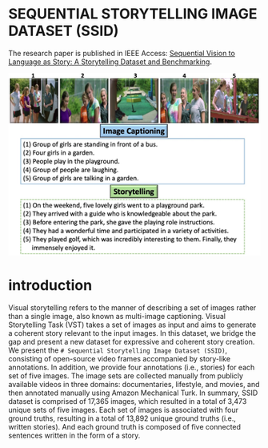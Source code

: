 # SEQUENTIAL STORYTELLING IMAGE DATASET (SSID)
The research paper is published in IEEE Access: [Sequential Vision to Language as Story: A Storytelling Dataset and Benchmarking](https://ieeexplore.ieee.org/document/10177150/).


![example story screen capture](assets/Image_Image.jpeg) 
# introduction
Visual storytelling refers to the manner of describing a set of images rather than a single image, also known as multi-image captioning. Visual Storytelling Task (VST) takes a set of images as input and aims to generate a coherent story relevant to the input images. In this dataset, we bridge the gap and present a new dataset for expressive and coherent story creation. We present the `# Sequential Storytelling Image Dataset (SSID)`, consisting of open-source video frames accompanied by story-like annotations. In addition, we provide four annotations (i.e., stories) for each set of five images. The image sets are collected manually from publicly available videos in three domains: documentaries, lifestyle, and movies, and then annotated manually using Amazon Mechanical Turk. In summary, SSID dataset is comprised of 17,365 images, which resulted in a total of 3,473 unique sets of five images. Each set of images is associated with four ground truths, resulting in a total of 13,892 unique ground truths (i.e., written stories). And each ground truth is composed of five connected sentences written in the form of a story.
